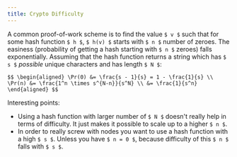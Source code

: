 ```yaml
---
title: Crypto Difficulty
---
```


A common proof-of-work scheme is to find the value `$ v $` such that
for some hash function `$ h $`, `$ h(v) $` starts with `$ n $` number
of zeroes. The easiness (probability of getting a hash starting with
`$ n $` zeroes) falls exponentially. Assuming that the hash function
returns a string which has `$ s $` *possible* unique characters and
has length `$ N $`:

`$$
\begin{aligned}
\Pr(0) &= \frac{s - 1}{s} = 1 - \frac{1}{s} \\
\Pr(n) &= \frac{1^n \times s^{N-n}}{s^N} \\
       &= \frac{1}{s^n}
\end{aligned}
$$`

Interesting points:

 - Using a hash function with larger number of `$ N $` doesn't really
 help in terms of difficulty. It just makes it possible to scale up
 to a higher `$ n $`.
 - In order to really screw with nodes you want to use a hash function
 with a high `$ s $`. Unless you have `$ n = 0 $`, because difficulty
 of this `$ n $` falls with `$ s $`.
